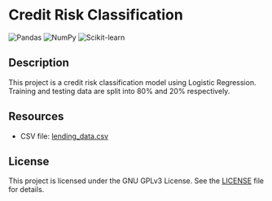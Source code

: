 # Credit Risk Classification

![Pandas](https://img.shields.io/badge/Pandas-1.5.3-orange)
![NumPy](https://img.shields.io/badge/NumPy-1.23.5-blue)
![Scikit-learn](https://img.shields.io/badge/Scikit--learn-1.1.3-green)



## Description

This project is a credit risk classification model using Logistic Regression.
Training and testing data are split into 80% and 20% respectively.

## Resources

- CSV file: [lending_data.csv](/Resources/lending_data.csv)


## License 

This project is licensed under the GNU GPLv3 License. See the [LICENSE](LICENSE) file for details.

